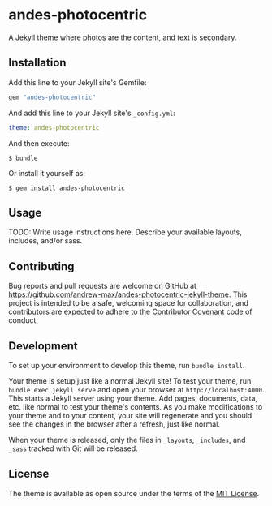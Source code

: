 # andes-photocentric

A Jekyll theme where photos are the content, and text is secondary.

## Installation

Add this line to your Jekyll site's Gemfile:

```ruby
gem "andes-photocentric"
```

And add this line to your Jekyll site's `_config.yml`:

```yaml
theme: andes-photocentric
```

And then execute:

    $ bundle

Or install it yourself as:

    $ gem install andes-photocentric

## Usage

TODO: Write usage instructions here. Describe your available layouts, includes, and/or sass.

## Contributing

Bug reports and pull requests are welcome on GitHub at https://github.com/andrew-max/andes-photocentric-jekyll-theme. This project is intended to be a safe, welcoming space for collaboration, and contributors are expected to adhere to the [Contributor Covenant](http://contributor-covenant.org) code of conduct.

## Development

To set up your environment to develop this theme, run `bundle install`.

Your theme is setup just like a normal Jekyll site! To test your theme, run `bundle exec jekyll serve` and open your browser at `http://localhost:4000`. This starts a Jekyll server using your theme. Add pages, documents, data, etc. like normal to test your theme's contents. As you make modifications to your theme and to your content, your site will regenerate and you should see the changes in the browser after a refresh, just like normal.

When your theme is released, only the files in `_layouts`, `_includes`, and `_sass` tracked with Git will be released.

## License

The theme is available as open source under the terms of the [MIT License](http://opensource.org/licenses/MIT).

